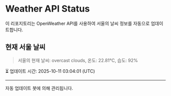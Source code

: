 
# Weather API Status

이 리포지토리는 OpenWeather API를 사용하여 서울의 날씨 정보를 자동으로 업데이트합니다.

## 현재 서울 날씨
> 서울의 현재 날씨: overcast clouds, 온도: 22.81°C, 습도: 92%

⏳ 업데이트 시간: 2025-10-11 03:04:01 (UTC)

---
자동 업데이트 봇에 의해 관리됩니다.
